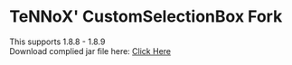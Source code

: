 # TeNNoX' CustomSelectionBox Fork

This supports 1.8.8 - 1.8.9 <br />
Download complied jar file here:
[Click Here](http://bit.ly/CSB-2_0)
